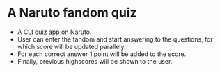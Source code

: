 # A Naruto fandom quiz
* A CLI quiz app on Naruto.
* User can enter the fandom and start answering to the questions, for which score will be updated parallely.
* For each correct answer 1 point will be added to the score.
* Finally, previous highscores will be shown to the user.
